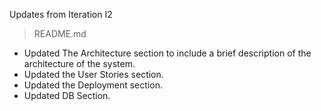 Updates from Iteration I2

> README.md

- Updated The Architecture section to include a brief description of the architecture of the system.
- Updated the User Stories section.
- Updated the Deployment section.
- Updated DB Section.